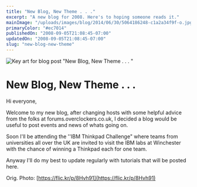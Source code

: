 ```yaml
---
title: "New Blog, New Theme . . ."
excerpt: "A new blog for 2008. Here's to hoping someone reads it."
mainImage: "/uploads/images/blog/2014/06/30/5064186248-c1a2a34f9f-o.jpg"
primaryColor: "#ec7014"
publishedOn: "2008-09-05T21:08:45-07:00"
updatedOn: "2008-09-05T21:08:45-07:00"
slug: "new-blog-new-theme"
---
```

![Key art for blog post "New Blog, New Theme . . . "](/uploads/images/blog/2014/06/30/5064186248-c1a2a34f9f-o.jpg)

# New Blog, New Theme . . . 

Hi everyone,

Welcome to my new blog, after changing hosts with some helpful advice from the folks at forums.overclockers.co.uk, I decided a blog would be useful to post events and news of whats going on.

Soon I'll be attending the ''IBM Thinkpad Challenge" where teams from universities all over the UK are invited to visit the IBM labs at Winchester with the chance of winning a Thinkpad each for one team.

Anyway I'll do my best to update regularly with tutorials that will be posted here.

Orig. Photo: [https://flic.kr/p/8Hvh91](https://flic.kr/p/8Hvh91)
